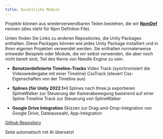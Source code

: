 ```yaml
---
title: Zusätzliche Module
---
```


Projekte können aus wiederverwendbaren Teilen bestehen, die wir [**NpmDef**](./project-structure.md#npm-definition-files) nennen (dies steht für Npm Defintion File).

Unten finden Sie Links zu anderen Repositories, die Unity Packages enthalten. Diese Packages können wie jedes Unity Package installiert und in Ihren eigenen Projekten verwendet werden. Sie enthalten normalerweise entweder Beispiele oder Module, die wir selbst verwenden, die aber noch nicht bereit sind, Teil des Kerns von Needle Engine zu sein.


 - **Benutzerdefinierte Timeline-Tracks**
   Video Track (synchronisiert die Videowiedergabe mit einer Timeline)
   CssTrack (steuert Css-Eigenschaften von der Timeline aus)

 - **Splines (für Unity 2022.1+)**
   Splines nach three.js exportieren
   SplineWalker zur Steuerung der Kamerabewegung basierend auf einer Spline
   Timeline Track zur Steuerung von SplineWalker

 - **Google Drive Integration**
   Skizzen zur Drag-and-Drop-Integration von Google Drive, Dateiauswahl, App-Integration


[Github Repository](https://github.com/needle-tools/needle-engine-modules)


Seite automatisch mit AI übersetzt